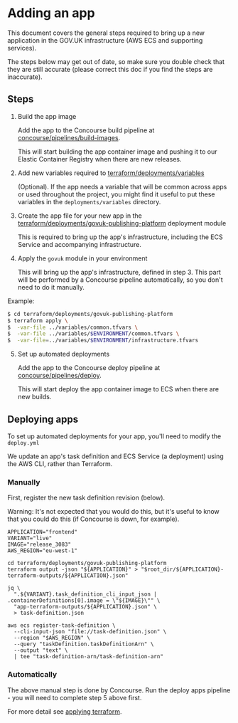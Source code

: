 # Adding an app

This document covers the general steps required to bring up a new application
in the GOV.UK infrastructure (AWS ECS and supporting services).

The steps below may get out of date, so make sure you double check that they
are still accurate (please correct this doc if you find the steps are inaccurate).

## Steps

1. Build the app image

   Add the app to the Concourse build pipeline at
   [concourse/pipelines/build-images](../concourse/pipelines/build-images.yml).

   This will start building the app container image and pushing it to our
   Elastic Container Registry when there are new releases.

2. Add new variables required to [terraform/deployments/variables](../terraform/deployments/variables)

   (Optional). If the app needs a variable that will be common across apps or
   used throughout the project, you might find it useful to put these variables
   in the `deployments/variables` directory.

3. Create the app file for your new app in the [terraform/deployments/govuk-publishing-platform](../terraform/deployments/govuk-publishing-platform) deployment module

   This is required to bring up the app's infrastructure, including the
   ECS Service and accompanying infrastructure.

4. Apply the `govuk` module in your environment

   This will bring up the app's infrastructure, defined in step 3.
   This part will be performed by a Concourse pipeline automatically, so
   you don't need to do it manually.

  Example:

   ```sh
   $ cd terraform/deployments/govuk-publishing-platform
   $ terraform apply \
   $  -var-file ../variables/common.tfvars \
   $  -var-file ../variables/$ENVIRONMENT/common.tfvars \
   $  -var-file=../variables/$ENVIRONMENT/infrastructure.tfvars
   ```

5. Set up automated deployments

   Add the app to the Concourse deploy pipeline at
   [concourse/pipelines/deploy](../concourse/pipelines/deploy.yml).

   This will start deploy the app container image to ECS when there are new
   builds.

## Deploying apps

To set up automated deployments for your app, you'll need to modify the `deploy.yml`

We update an app's task definition and ECS Service (a deployment) using the
AWS CLI, rather than Terraform.

### Manually

First, register the new task definition revision (below).

Warning: It's not expected that you would do this, but it's useful to know
that you could do this (if Concourse is down, for example).

```shell
APPLICATION="frontend"
VARIANT="live"
IMAGE="release_3083"
AWS_REGION="eu-west-1"

cd terraform/deployments/govuk-publishing-platform
terraform output -json "${APPLICATION}" > "$root_dir/${APPLICATION}-terraform-outputs/${APPLICATION}.json"

jq \
  ".${VARIANT}.task_definition_cli_input_json | .containerDefinitions[0].image = \"${IMAGE}\"" \
  "app-terraform-outputs/${APPLICATION}.json" \
  > task-definition.json

aws ecs register-task-definition \
  --cli-input-json "file://task-definition.json" \
  --region "$AWS_REGION" \
  --query "taskDefinition.taskDefinitionArn" \
  --output "text" \
  | tee "task-definition-arn/task-definition-arn"
```

### Automatically

The above manual step is done by Concourse. Run the deploy apps pipeline -
you will need to complete step 5 above first.

For more detail see [applying terraform](applying-terraform.md).
